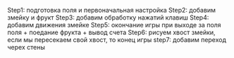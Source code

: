 Step1: подготовка поля и первоначальная настройка
Step2: добавим змейку и фрукт
Step3: добавим обработку нажатий клавиш
Step4: добавим движения змейке
Step5: окончание игры при выходе за поля поля + поедание фрукта + вывод счета
Step6: рисуем хвост змейки, если мы пересекаем свой хвост, то конец игры
step7: добавим переход черех стены
